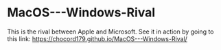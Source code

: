 # MacOS---Windows-Rival

This is the rival between Apple and Microsoft.
See it in action by going to this link: https://chocord179.github.io/MacOS---Windows-Rival/

